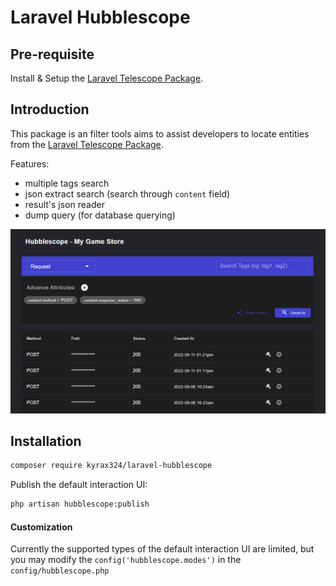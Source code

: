 # Laravel Hubblescope

## Pre-requisite

Install & Setup the [Laravel Telescope Package](https://github.com/laravel/telescope).

## Introduction

This package is an filter tools aims to assist developers to locate entities from the [Laravel Telescope Package](https://github.com/laravel/telescope).

Features:
- multiple tags search
- json extract search (search through `content` field)
- result's json reader
- dump query (for database querying)

<p align="center"><img src="./art/preview.png" alt="Laravel Hubblescope Preview"></p>

## Installation

```sh
composer require kyrax324/laravel-hubblescope
```

Publish the default interaction UI:

```sh
php artisan hubblescope:publish
```

#### Customization

Currently the supported types of the default interaction UI are limited, but you may modify the `config('hubblescope.modes')` in the `config/hubblescope.php`